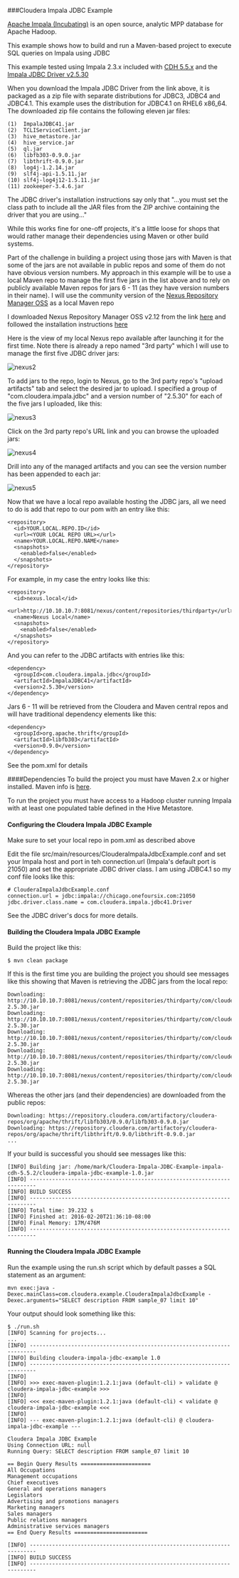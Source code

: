 ###Cloudera Impala JDBC Example

[Apache Impala (Incubating)](http://www.cloudera.com/products/apache-hadoop/impala.html) is an open source, analytic MPP database for Apache Hadoop.

This example shows how to build and run a Maven-based project to execute SQL queries on Impala using JDBC

This example tested using Impala 2.3.x included with [CDH 5.5.x](http://www.cloudera.com/downloads/cdh/5-5-2.html) and the [Impala JDBC Driver v2.5.30](http://www.cloudera.com/downloads/connectors/impala/jdbc/2-5-30.html)

When you download the Impala JDBC Driver from the link above, it is packaged as a zip file with separate distributions for JDBC3, JDBC4 and JDBC4.1.  This example uses the distribution for JDBC4.1 on RHEL6 x86_64.  The downloaded zip file contains the following eleven jar files:

	(1)  ImpalaJDBC41.jar
	(2)  TCLIServiceClient.jar
	(3)  hive_metastore.jar
	(4)  hive_service.jar
	(5)  ql.jar
	(6)  libfb303-0.9.0.jar
	(7)  libthrift-0.9.0.jar
	(8)  log4j-1.2.14.jar
	(9)  slf4j-api-1.5.11.jar
	(10) slf4j-log4j12-1.5.11.jar
	(11) zookeeper-3.4.6.jar

The JDBC driver's installation instructions say only that "...you must set the class path to include all the JAR files from the ZIP archive containing the driver that you are using..."

While this works fine for one-off projects, it's a little loose for shops that would rather manage their dependencies using Maven or other build systems. 

Part of the challenge in building a project using those jars with Maven is that some of the jars are not available in public repos and some of them do not have obvious version numbers.  My approach in this example will be to use a local Maven repo to manage the first five jars in the list above and to rely on publicly available Maven repos for jars 6 - 11 (as they have version numbers in their name). 
I will use the community version of the [Nexus Repository Manager OSS](http://www.sonatype.org/nexus/go/) as a local Maven repo

I downloaded Nexus Repository Manager OSS v2.12 from the link [here](http://www.sonatype.org/nexus/go/) and followed the installation instructions [here](http://books.sonatype.com/nexus-book/reference/installing.html) 

Here is the view of my local Nexus repo available after launching it for the first time.  Note there is already a repo named "3rd party" which I will use to manage the first five JDBC driver jars:  

![nexus2](images/nexus2.png)

To add jars to the repo, login to Nexus, go to the 3rd party repo's "upload artifacts" tab and select the desired jar to upload.  I specified a group of "com.cloudera.impala.jdbc" and a version number of "2.5.30" for each of the five jars I uploaded, like this:

![nexus3](images/nexus3.png)

Click on the 3rd party repo's URL link and you can browse the uploaded jars:

![nexus4](images/nexus4.png)

Drill into any of the managed artifacts and you can see the version number has been appended to each jar:

![nexus5](images/nexus5.png)
 
Now that we have a local repo available hosting the JDBC jars, all we need to do is add that repo to our pom with an entry like this:

    <repository>
      <id>YOUR.LOCAL.REPO.ID</id>
      <url><YOUR LOCAL REPO URL></url>
      <name>YOUR.LOCAL.REPO.NAME</name>
      <snapshots>
        <enabled>false</enabled>
      </snapshots>
    </repository>

For example, in my case the entry looks like this:

    <repository>
      <id>nexus.local</id>
      <url>http://10.10.10.7:8081/nexus/content/repositories/thirdparty</url>
      <name>Nexus Local</name>
      <snapshots>
        <enabled>false</enabled>
      </snapshots>
    </repository>

And you can refer to the JDBC artifacts with entries like this:

    <dependency>
      <groupId>com.cloudera.impala.jdbc</groupId>
      <artifactId>ImpalaJDBC41</artifactId>
      <version>2.5.30</version>
    </dependency>

Jars 6 - 11 will be retrieved from the Cloudera and Maven central repos and will have traditional dependency elements like this:

    <dependency>
      <groupId>org.apache.thrift</groupId>
      <artifactId>libfb303</artifactId>
      <version>0.9.0</version>
    </dependency>

See the pom.xml for details



####Dependencies
To build the project you must have Maven 2.x or higher installed.  Maven info is [here](http://maven.apache.org).

To run the project you must have access to a Hadoop cluster running Impala with at least one populated table defined in the Hive Metastore.


#### Configuring the Cloudera Impala JDBC Example

Make sure to set your local repo in pom.xml as described above

Edit the file src/main/resources/ClouderaImpalaJdbcExample.conf and set your Impala host and port in teh connection.url (Impala's default port is 21050) and set the appropriate JDBC driver class.  I am using JDBC4.1 so my conf file looks like this:

    # ClouderaImpalaJdbcExample.conf
    connection.url = jdbc:impala://chicago.onefoursix.com:21050
    jdbc.driver.class.name = com.cloudera.impala.jdbc41.Driver

See the JDBC driver's docs for more details.


#### Building the Cloudera Impala JDBC Example

Build the project like this:

    $ mvn clean package

If this is the first time you are building the project you should see messages like this showing that Maven is retrieving the JDBC jars from the local repo:

    Downloading: http://10.10.10.7:8081/nexus/content/repositories/thirdparty/com/cloudera/impala/jdbc/hive_metastore/2.5.30/hive_metastore-2.5.30.jar
    Downloading: http://10.10.10.7:8081/nexus/content/repositories/thirdparty/com/cloudera/impala/jdbc/hive_service/2.5.30/hive_service-2.5.30.jar
    Downloading: http://10.10.10.7:8081/nexus/content/repositories/thirdparty/com/cloudera/impala/jdbc/ImpalaJDBC41/2.5.30/ImpalaJDBC41-2.5.30.jar
    Downloading: http://10.10.10.7:8081/nexus/content/repositories/thirdparty/com/cloudera/impala/jdbc/ql/2.5.30/ql-2.5.30.jar
    Downloading: http://10.10.10.7:8081/nexus/content/repositories/thirdparty/com/cloudera/impala/jdbc/TCLIServiceClient/2.5.30/TCLIServiceClient-2.5.30.jar

Whereas the other jars (and their dependencies) are downloaded from the public repos:

    Downloading: https://repository.cloudera.com/artifactory/cloudera-repos/org/apache/thrift/libfb303/0.9.0/libfb303-0.9.0.jar
    Downloading: https://repository.cloudera.com/artifactory/cloudera-repos/org/apache/thrift/libthrift/0.9.0/libthrift-0.9.0.jar
    ...

If your build is successful you should see messages like this:

    [INFO] Building jar: /home/mark/Cloudera-Impala-JDBC-Example-impala-cdh-5.5.2/cloudera-impala-jdbc-example-1.0.jar
    [INFO] ------------------------------------------------------------------------
    [INFO] BUILD SUCCESS
    [INFO] ------------------------------------------------------------------------
    [INFO] Total time: 39.232 s
    [INFO] Finished at: 2016-02-20T21:36:10-08:00
    [INFO] Final Memory: 17M/476M
    [INFO] ------------------------------------------------------------------------


#### Running the Cloudera Impala JDBC Example

Run the example using the run.sh script which by default passes a SQL statement as an argument:

    mvn exec:java -Dexec.mainClass=com.cloudera.example.ClouderaImpalaJdbcExample -Dexec.arguments="SELECT description FROM sample_07 limit 10"

Your output should look something like this:

    $ ./run.sh
    [INFO] Scanning for projects...
    ...                                                                        
    [INFO] ------------------------------------------------------------------------
    [INFO] Building cloudera-impala-jdbc-example 1.0
    [INFO] ------------------------------------------------------------------------
    [INFO] 
    [INFO] >>> exec-maven-plugin:1.2.1:java (default-cli) > validate @ cloudera-impala-jdbc-example >>>
    [INFO] 
    [INFO] <<< exec-maven-plugin:1.2.1:java (default-cli) < validate @ cloudera-impala-jdbc-example <<<
    [INFO] 
    [INFO] --- exec-maven-plugin:1.2.1:java (default-cli) @ cloudera-impala-jdbc-example ---
    
    Cloudera Impala JDBC Example
    Using Connection URL: null
    Running Query: SELECT description FROM sample_07 limit 10

    == Begin Query Results ======================
    All Occupations
    Management occupations
    Chief executives
    General and operations managers
    Legislators
    Advertising and promotions managers
    Marketing managers
    Sales managers
    Public relations managers
    Administrative services managers
    == End Query Results =======================
    
    [INFO] ------------------------------------------------------------------------
    [INFO] BUILD SUCCESS
    [INFO] ------------------------------------------------------------------------
